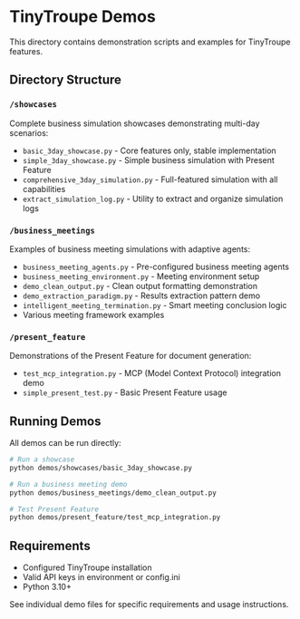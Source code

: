 # TinyTroupe Demos

This directory contains demonstration scripts and examples for TinyTroupe features.

## Directory Structure

### `/showcases`
Complete business simulation showcases demonstrating multi-day scenarios:
- `basic_3day_showcase.py` - Core features only, stable implementation
- `simple_3day_showcase.py` - Simple business simulation with Present Feature
- `comprehensive_3day_simulation.py` - Full-featured simulation with all capabilities
- `extract_simulation_log.py` - Utility to extract and organize simulation logs

### `/business_meetings`
Examples of business meeting simulations with adaptive agents:
- `business_meeting_agents.py` - Pre-configured business meeting agents
- `business_meeting_environment.py` - Meeting environment setup
- `demo_clean_output.py` - Clean output formatting demonstration
- `demo_extraction_paradigm.py` - Results extraction pattern demo
- `intelligent_meeting_termination.py` - Smart meeting conclusion logic
- Various meeting framework examples

### `/present_feature`
Demonstrations of the Present Feature for document generation:
- `test_mcp_integration.py` - MCP (Model Context Protocol) integration demo
- `simple_present_test.py` - Basic Present Feature usage

## Running Demos

All demos can be run directly:

```bash
# Run a showcase
python demos/showcases/basic_3day_showcase.py

# Run a business meeting demo
python demos/business_meetings/demo_clean_output.py

# Test Present Feature
python demos/present_feature/test_mcp_integration.py
```

## Requirements

- Configured TinyTroupe installation
- Valid API keys in environment or config.ini
- Python 3.10+

See individual demo files for specific requirements and usage instructions.